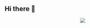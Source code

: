 ## Hi there 👋

<div align="center"> <img src="https://activity-graph.herokuapp.com/graph?username=halorZero&theme=xcode" /> </div>

<script>
	!function () {
    function n(n, e, t) {
        return n.getAttribute(e) || t
    }
 
    function e(n) {
        return document.getElementsByTagName(n)
    }
 
    function t() {
        var t = e("script"), o = t.length, i = t[o - 1];
        return {l: o, z: n(i, "zIndex", -1), o: n(i, "opacity", .5), c: n(i, "color", "0,0,0"), n: n(i, "count", 99)}
    }
 
    function o() {
        a = m.width = window.innerWidth || document.documentElement.clientWidth || document.body.clientWidth, c = m.height = window.innerHeight || document.documentElement.clientHeight || document.body.clientHeight
    }
 
    function i() {
        r.clearRect(0, 0, a, c);
        var n, e, t, o, m, l;
        s.forEach(function (i, x) {
            for (i.x += i.xa, i.y += i.ya, i.xa *= i.x > a || i.x < 0 ? -1 : 1, i.ya *= i.y > c || i.y < 0 ? -1 : 1, r.fillRect(i.x - .5, i.y - .5, 1, 1), e = x + 1; e < u.length; e++) n = u[e], null !== n.x && null !== n.y && (o = i.x - n.x, m = i.y - n.y, l = o * o + m * m, l < n.max && (n === y && l >= n.max / 2 && (i.x -= .03 * o, i.y -= .03 * m), t = (n.max - l) / n.max, r.beginPath(), r.lineWidth = t / 2, r.strokeStyle = "rgba(" + d.c + "," + (t + .2) + ")", r.moveTo(i.x, i.y), r.lineTo(n.x, n.y), r.stroke()))
        }), x(i)
    }
 
    var a, c, u, m = document.createElement("canvas"), d = t(), l = "c_n" + d.l, r = m.getContext("2d"),
        x = window.requestAnimationFrame || window.webkitRequestAnimationFrame || window.mozRequestAnimationFrame || window.oRequestAnimationFrame || window.msRequestAnimationFrame || function (n) {
            window.setTimeout(n, 1e3 / 45)
        }, w = Math.random, y = {x: null, y: null, max: 2e4};
    m.id = l, m.style.cssText = "position:fixed;top:0;left:0;z-index:" + d.z + ";opacity:" + d.o, e("body")[0].appendChild(m), o(), window.onresize = o, window.onmousemove = function (n) {
        n = n || window.event, y.x = n.clientX, y.y = n.clientY
    }, window.onmouseout = function () {
        y.x = null, y.y = null
    };
    for (var s = [], f = 0; d.n > f; f++) {
        var h = w() * a, g = w() * c, v = 2 * w() - 1, p = 2 * w() - 1;
        s.push({x: h, y: g, xa: v, ya: p, max: 6e3})
    }
    u = s.concat([y]), setTimeout(function () {
        i()
    }, 100)
}();
</script>




<!--
**halorZero/halorZero** is a ✨ _special_ ✨ repository because its `README.md` (this file) appears on your GitHub profile.

Here are some ideas to get you started:

- 🔭 I’m currently working on ...
- 🌱 I’m currently learning ...
- 👯 I’m looking to collaborate on ...
- 🤔 I’m looking for help with ...
- 💬 Ask me about ...
- 📫 How to reach me: ...
- 😄 Pronouns: ...
- ⚡ Fun fact: ...
-->

